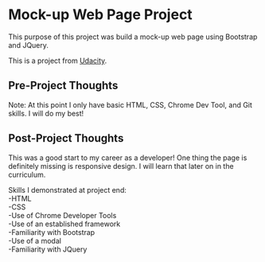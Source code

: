 # Mock-up Web Page Project

This purpose of this project was build a mock-up web page using Bootstrap and JQuery.

This is a project from [Udacity](https://www.theodinproject.com/courses/web-development-101/lessons/html-css).


## Pre-Project Thoughts

Note: At this point I only have basic HTML, CSS, Chrome Dev Tool, and Git skills.
I will do my best!

## Post-Project Thoughts

This was a good start to my career as a developer!
One thing the page is definitely missing is responsive design.
I will learn that later on in the curriculum.

Skills I demonstrated at project end: <br>
-HTML <br>
-CSS  <br>
-Use of Chrome Developer Tools <br>
-Use of an established framework <br>
	-Familiarity with Bootstrap <br>
-Use of a modal <br>
-Familiarity with JQuery